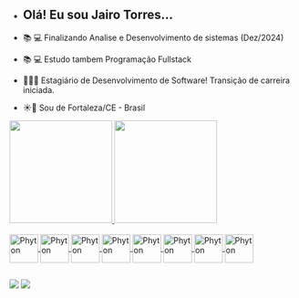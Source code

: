 - ## Olá! Eu sou Jairo Torres...

- 📚 💻  Finalizando Analise e Desenvolvimento de sistemas (Dez/2024)
- 📚 💻  Estudo tambem Programação Fullstack
- 🕵🏻‍♀️     Estagiário de Desenvolvimento de Software! Transição de carreira iniciada.
- ☀️🌊   Sou de Fortaleza/CE - Brasil

<div>
<a href="https://github.com/ojairotorres">
<img height="180em" src="https://github-readme-stats.vercel.app/api?username=ojairotorres&show_icons=true&theme=dark&include_all_commits=true"/>
<img height="180em" src="https://github-readme-stats.vercel.app/api/toplangs/username=ojairotorres&layout=compact&langs_count=16&theme=dark"/>
</div>

<div style="display: inline_block"><br>

<img align="center" alt="Phyton" height="50" width="50" src="https://cdn.jsdelivr.net/gh/devicons/devicon@latest/icons/java/java-original-wordmark.svg" />
<img align="center" alt="Phyton" height="50" width="50" src="https://cdn.jsdelivr.net/gh/devicons/devicon@latest/icons/quarkus/quarkus-original-wordmark.svg" />
<img align="center" alt="Phyton" height="50" width="50" src="https://cdn.jsdelivr.net/gh/devicons/devicon@latest/icons/docker/docker-plain-wordmark.svg" />
<img align="center" alt="Phyton" height="50" width="50" src="https://cdn.jsdelivr.net/gh/devicons/devicon@latest/icons/angular/angular-original-wordmark.svg" />
<img align="center" alt="Phyton" height="50" width="50" src="https://cdn.jsdelivr.net/gh/devicons/devicon/icons/python/python-original-wordmark.svg" />
<img align="center" alt="Phyton" height="50" width="50" src="https://cdn.jsdelivr.net/gh/devicons/devicon/icons/html5/html5-original-wordmark.svg" />
<img align="center" alt="Phyton" height="50" width="50" src="https://cdn.jsdelivr.net/gh/devicons/devicon/icons/css3/css3-original-wordmark.svg" />
<img align="center" alt="Phyton" height="50" width="50" src="https://cdn.jsdelivr.net/gh/devicons/devicon/icons/pandas/pandas-original-wordmark.svg" />
</div>

  ##
  
<div>
  <a href="https://www.linkedin.com/in/jairo-torres-380575238/"  target="_blank"><img src="https://img.shields.io/badge/LinkedIn-0077B5?style=for-the-badge&logo=linkedin&logoColor=white"></a>
  <a href="https://www.instagram.com/invites/contact/?i=1a47b3ewsecyc&utm_content=yjbk1v"  target="_blank"><img src="https://img.shields.io/badge/Instagram-E4405F?style=for-the-badge&logo=instagram&logoColor=white"></a>
  
  
</div>
